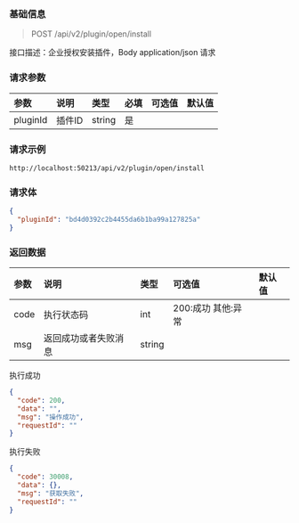 ### 基础信息

> POST /api/v2/plugin/open/install

接口描述：企业授权安装插件，Body application/json 请求

### 请求参数

| 参数 | 说明 | 类型 | 必填 | 可选值 | 默认值 |
| :--- | :--- | :-- | :--- | :---- | :----- |
| pluginId | 插件ID | string | 是 | | |


### 请求示例

```
http://localhost:50213/api/v2/plugin/open/install
```

### 请求体
```json
{
  "pluginId": "bd4d0392c2b4455da6b1ba99a127825a"
}
```

### 返回数据

| 参数 | 说明 | 类型 | 可选值 | 默认值 |
| :--- | :-- | :--- | :----- | :---- |
| code | 执行状态码 | int | 200:成功 其他:异常 | |
| msg  | 返回成功或者失败消息 | string | | |

执行成功

```json
{
  "code": 200,
  "data": "",
  "msg": "操作成功",
  "requestId": ""
}
```

执行失败

```json
{
  "code": 30008,
  "data": {},
  "msg": "获取失败",
  "requestId": ""
}
```

